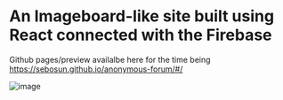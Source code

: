 # An Imageboard-like site built using React connected with the Firebase

Github pages/preview availalbe here for the time being 
https://sebosun.github.io/anonymous-forum/#/

![image](https://user-images.githubusercontent.com/51924529/126942539-755e621f-96be-4f42-9a0d-5644b58921e8.png)

